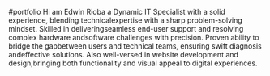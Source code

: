 #portfolio
Hi am Edwin Rioba a Dynamic IT Specialist with a solid experience, blending technicalexpertise with a sharp problem-solving mindset. Skilled in deliveringseamless end-user support and resolving complex hardware andsoftware challenges with precision. Proven ability to bridge the gapbetween users and technical teams, ensuring swift diagnosis andeffective solutions. Also well-versed in website development and design,bringing both functionality and visual appeal to digital experiences.
